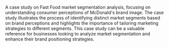A case study on Fast Food market segmentation analysis, focusing on understanding consumer perceptions of McDonald's brand image. The case study illustrates the process of identifying distinct market segments based on brand perceptions and highlights the importance of tailoring marketing strategies to different segments. This case study can be a valuable reference for businesses looking to analyze market segmentation and enhance their brand positioning strategies.
